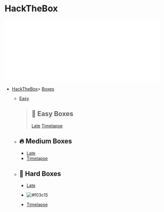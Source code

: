 # HackTheBox

<div align="center">
    <img src="example.svg" width="800" height="200" alt="css-in-readme">
</div>



- [HackTheBox](#hackthebox)> [Boxes](Boxes)
    - [Easy](Boxes/Easy)
      > ## 🚀 Easy Boxes
        > [Late](Boxes/Easy/Late/Late.md)
        > [Timelapse](Boxes/Easy/Late/Late.md)
        
    - ## 🔥 Medium Boxes
      - [Late](Boxes/Easy/Late/Late.md)
      - [Timelapse](Boxes/Easy/Late/Late.md)
      
    - ## 💪 Hard Boxes
      - [Late](Boxes/Easy/Late/Late.md)
      - ![#f03c15](https://placehold.it/15/f03c15/000000?text=+) 

      - [Timelapse](Boxes/Easy/Late/Late.md)
